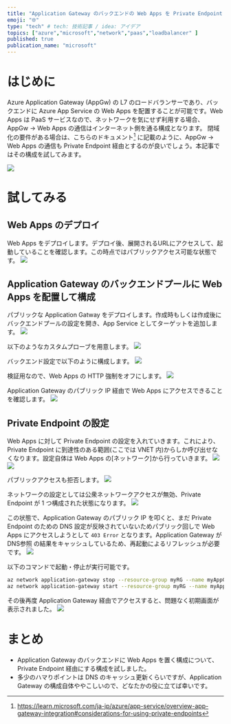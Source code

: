 ```yaml
---
title: "Application Gateway のバックエンドの Web Apps を Private Endpoint で保護する"
emoji: "🌐"
type: "tech" # tech: 技術記事 / idea: アイデア
topics: ["azure","microsoft","network","paas","loadbalancer" ]
published: true
publication_name: "microsoft"
---
```


# はじめに
Azure Application Gateway (AppGw) の L7 のロードバランサーであり、バックエンドに Azure App Service の Web Apps を配置することが可能です。Web Apps は PaaS サービスなので、ネットワークを気にせず利用する場合、AppGw -> Web Apps の通信はインターネット側を通る構成となります。
閉域化の要件がある場合は、こちらのドキュメント[^1] に記載のように、AppGw -> Web Apps の通信も Private Endpoint 経由とするのが良いでしょう。本記事ではその構成を試してみます。

![](/images/20240113-appgw-webapp-pe/private-endpoint-appgw.png)

[^1]: https://learn.microsoft.com/ja-jp/azure/app-service/overview-app-gateway-integration#considerations-for-using-private-endpoints

# 試してみる

## Web Apps のデプロイ
Web Apps をデプロイします。デプロイ後、展開されるURLにアクセスして、起動していることを確認します。この時点ではパブリックアクセス可能な状態です。
![](/images/20240113-appgw-webapp-pe/01.png)

## Application Gateway のバックエンドプールに Web Apps を配置して構成
パブリックな Application Gatway をデプロイします。作成時もしくは作成後にバックエンドプールの設定を開き、App Service としてターゲットを追加します。 
![](/images/20240113-appgw-webapp-pe/02.png)

以下のようなカスタムプローブを用意します。
![](/images/20240113-appgw-webapp-pe/03.png)

バックエンド設定で以下のように構成します。
![](/images/20240113-appgw-webapp-pe/04.png)

検証用なので、Web Apps の HTTP 強制をオフにします。
![](/images/20240113-appgw-webapp-pe/05.png)

Application Gateway のパブリック IP 経由で Web Apps にアクセスできることを確認します。
![](/images/20240113-appgw-webapp-pe/06.png)

## Private Endpoint の設定
Web Apps に対して Private Endpoint の設定を入れていきます。これにより、Private Endpoint に到達性のある範囲(ここでは VNET 内)からしか呼び出せなくなります。設定自体は Web Apps の[ネットワーク]から行っていきます。
![](/images/20240113-appgw-webapp-pe/07.png)
![](/images/20240113-appgw-webapp-pe/08.png)

パブリックアクセスも拒否します。
![](/images/20240113-appgw-webapp-pe/09.png)

ネットワークの設定としては公衆ネットワークアクセスが無効、Private Endpoint が 1 つ構成された状態になります。
![](/images/20240113-appgw-webapp-pe/10.png)

この状態で、Application Gateway のパブリック IP を叩くと、まだ Private Endpoint のための DNS 設定が反映されていないためパブリック回しで Web Apps にアクセスしようとして `403 Error` となります。Application Gateway が DNS参照 の結果をキャッシュしているため、再起動によるリフレッシュが必要です。
![](/images/20240113-appgw-webapp-pe/11.png)

以下のコマンドで起動・停止が実行可能です。

```bash
az network application-gateway stop --resource-group myRG --name myAppGw
az network application-gateway start --resource-group myRG --name myAppGw
```

その後再度 Application Gateway 経由でアクセスすると、問題なく初期画面が表示されました。
![](/images/20240113-appgw-webapp-pe/12.png)

# まとめ
- Application Gateway のバックエンドに Web Apps を置く構成について、Private Endpoint 経由にする構成を試しました。
- 多少のハマりポイントは DNS のキャッシュ更新くらいですが、Application Gateway の構成自体ややこしいので、どなたかの役に立てば幸いです。